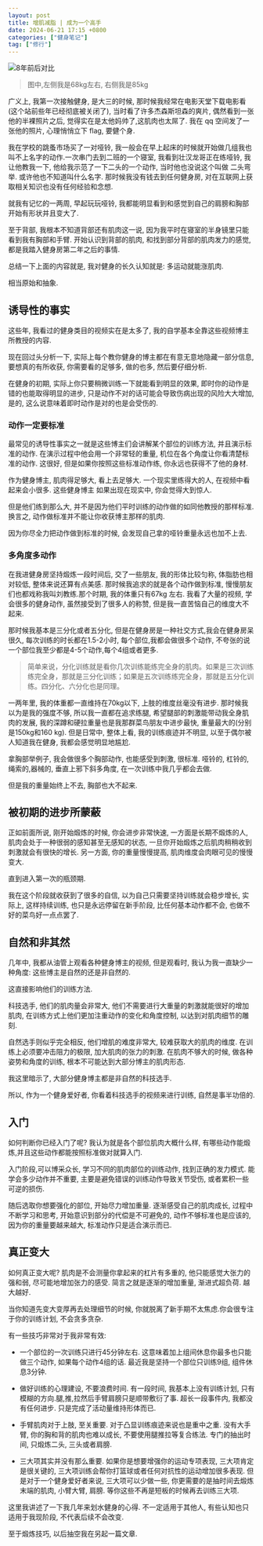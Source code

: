```yaml
---
layout: post
title: 增肌减脂 | 成为一个高手
date: 2024-06-21 17:15 +0800
categories: ["健身笔记"]
tag: ["修行"]
---
```


![8年前后对比](https://github.com/lyleLH/image-repo/blob/master/images/2016%E5%B9%B411%E6%9C%88.png?raw=true)

> 图中,左侧我是68kg左右, 右侧我是85kg

广义上, 我第一次接触健身, 是大三的时候, 那时候我经常在电影天堂下载电影看(这个站前些年已经彻底被关闭了), 当时看了许多杰森斯坦森的爽片, 偶然看到一张他的半裸照片之后, 觉得实在是太他妈帅了,这肌肉也太屌了. 我在 qq 空间发了一张他的照片, 心理悄悄立下 flag, 要健个身.

我在学校的跳蚤市场买了一对哑铃, 我一般会在早上起床的时候就开始做几组我也叫不上名字的动作.一次串门去到二班的一个寝室, 我看到壮汉龙哥正在练哑铃, 我让他教我一下, 他给我示范了一下二头的一个动作, 当时他也没说这个叫做 二头弯举. 或许他也不知道叫什么名字. 那时候我没有钱去到任何健身房, 对在互联网上获取相关知识也没有任何经验和念想.

就我有记忆的一两周, 早起玩玩哑铃, 我都能明显看到和感觉到自己的肩膀和胸部开始有形状并且变大了.

至于背部, 我根本不知道背部还有肌肉这一说, 因为我平时在寝室的半身镜里只能看到我有胸部和手臂. 开始认识到背部的肌肉, 和找到部分背部的肌肉发力的感觉, 都是我踏入健身房第二年之后的事情.

总结一下上面的内容就是, 我对健身的长久认知就是: 多运动就能涨肌肉.

相当原始和抽象.

## 诱导性的事实

这些年, 我看过的健身类目的视频实在是太多了, 我的自学基本全靠这些视频博主所教授的内容.

现在回过头分析一下, 实际上每个教你健身的博主都在有意无意地隐藏一部分信息, 要想真的有所收获, 你需要看的足够多, 做的也多, 然后要仔细分析.

在健身的初期, 实际上你只要稍微训练一下就能看到明显的效果, 即时你的动作是错的也能取得明显的进步, 只是动作不对的话可能会导致伤病出现的风险大大增加, 是的, 这么说意味着即时动作是对的也是会受伤的.

### 动作一定要标准

最常见的诱导性事实之一就是这些博主们会讲解某个部位的训练方法, 并且演示标准的动作. 在演示过程中他会用一个非常轻的重量, 机位在各个角度让你看清楚标准的动作. 这很好, 但是如果你按照这些标准动作练, 你永远也获得不了他的身材.

作为健身博主, 肌肉得足够大, 看上去足够大. 一个现实里练得大的人, 在视频中看起来会小很多. 这些健身博主 如果出现在现实中, 你会觉得大到惊人.

但是他们练到那么大, 并不是因为他们平时训练的动作做的如同他教授的那样标准. 换言之, 动作做标准并不能让你收获博主那样的肌肉.

因为你尽全力把动作做到标准的时候, 会发现自己拿的哑铃重量永远也加不上去.

### 多角度多动作

在我进健身房坚持煅炼一段时间后, 交了一些朋友, 我的形体比较匀称, 体脂肪也相对较低, 整体来说还算有点美感. 那时候我追求的就是各个动作做到标准, 慢慢朋友们也都戏称我叫刘教练.那个时期, 我的体重只有67kg 左右. 我看了大量的视频, 学会很多的健身动作, 虽然接受到了很多人的称赞, 但是我一直苦恼自己的维度大不起来.

那时候我基本是三分化或者五分化, 但是在健身房是一种社交方式,我会在健身房呆很久, 每次训练的时长都在1.5-2小时, 每个部位,我都会做很多个动作, 不夸张的说一个部位我至少都是4-5个动作,每个4组或者更多.

> 简单来说，分化训练就是看你几次训练能练完全身的肌肉。如果是三次训练练完全身，那就是三分化训练；如果是五次训练练完全身，那就是五分化训练。四分化、六分化也是同理。

一两年里, 我的体重都一直维持在70kg以下, 上肢的维度丝毫没有进步. 那时候我以为是我的强度不够, 所以我一直都在追求练腿, 希望腿部的刺激能带动我全身肌肉的发展, 我的深蹲和硬拉重量也是我那群菜鸟朋友中进步最快, 重量最大的(分别是150kg和160 kg). 但是日常中, 整体上看, 我的训练痕迹并不明显, 以至于偶尔被人知道我在健身, 我都会感觉明显地尴尬.

拿胸部举例子, 我会做很多个胸部动作, 也能感受到刺激, 很标准. 哑铃的, 杠铃的, 绳索的,器械的, 垂直上邪下斜多角度, 在一次训练中我几乎都会去做.

但是我的重量始终上不去, 胸部也大不起来.

## 被初期的进步所蒙蔽

正如前面所说, 刚开始煅炼的时候, 你会进步非常快速, 一方面是长期不煅炼的人, 肌肉会处于一种很弱的感知甚至无感知的状态, 一旦你开始煅炼之后肌肉稍稍收到刺激就会有很快的增长. 另一方面, 你的重量慢慢提高, 肌肉维度会肉眼可见的慢慢变大.

直到进入第一次的瓶颈期.

我在这个阶段就收获到了很多的自信, 以为自己只需要坚持训练就会稳步增长, 实际上, 这样持续训练, 也只是永远停留在新手阶段, 比任何基本动作都不会, 也做不好的菜鸟好一点点罢了.

## 自然和非其然

几年中, 我都从油管上观看各种健身博主的视频, 但是观看时, 我认为我一直缺少一种角度: 这些博主是自然的还是非自然的.

这直接影响他们的训练方法.

科技选手, 他们的肌肉量会非常大, 他们不需要进行大重量的刺激就能很好的增加肌肉, 在训练方式上他们更加注重动作的变化和角度控制, 以达到对肌肉细节的雕刻.

自然选手则似乎完全相反, 他们增肌的难度非常大, 较难获取大的肌肉的维度. 在训练上必须要冲击阻力的极限, 加大肌肉的张力的刺激. 在肌肉不够大的时候, 做各种姿势和角度的训练, 根本不可能达到大部分博主的肌肉形态.

我这里暗示了, 大部分健身博主都是非自然的科技选手.

所以, 作为一个健身爱好者, 你看着科技选手的视频来进行训练, 自然是事半功倍的.

## 入门

如何判断你已经入门了呢? 我认为就是各个部位肌肉大概什么样, 有哪些动作能煅炼,并且这些动作都能按照标准做对就算入门.

入门阶段,可以博采众长, 学习不同的肌肉部位的训练动作, 找到正确的发力模式. 能学会多少动作并不重要, 主要是避免错误的训练动作导致关节受伤, 或者累积一些可逆的损伤.

随后选取你想要强化的部位, 开始尽力增加重量. 逐渐感受自己的肌肉成长, 过程中不断学习和思考, 开始意识到部分的代偿是不可避免的, 动作不够标准也是应该的, 因为你的重量要越来越大, 标准动作只是适合演示而已.

## 真正变大

如何真正变大呢? 肌肉是不会测量你拿起来的杠片有多重的, 他只能感觉大张力的强和弱, 尽可能地增加张力的感受. 简言之就是逐渐的增加重量, 渐进式超负荷. 越大越好.

当你知道先变大变厚再去处理细节的时候, 你就脱离了新手期不太焦虑.你会很专注于你的训练计划, 不会贪多贪杂.

有一些技巧非常对于我非常有效:

- 一个部位的一次训练只进行45分钟左右. 这意味着加上组间休息你最多也只能做三个动作, 如果每个动作4组的话. 最近我是坚持一个部位只训练9组, 组件休息3分钟.
  
- 做好训练的心理建设, 不要浪费时间. 有一段时间, 我基本上没有训练计划, 只有模糊的方向.腿,推,拉然后手臂肩膀只是顺带敷衍了事. 超长一段事件内, 我都没有任何进步. 只是完成了活动量维持形体而已.

- 手臂肌肉对于上肢, 至关重要. 对于凸显训练痕迹来说也是重中之重. 没有大手臂, 你的胸和背的肌肉也难以成长, 不要使用腿推拉等复合练法. 专门的抽出时间, 只煅炼二头, 三头或者肩膀.

- 三大项其实并没有那么重要. 如果你是想要增强你的运动专项表现, 三大项肯定是很关键的, 三大项训练会帮你打篮球或者任何对抗性的运动增加很多表现. 但是对于一个健身爱好者来说, 三大项可以少做一些, 你更需要的是抽时间去煅炼末端的肌肉, 小臂大臂, 肩膀. 等你这些不再是短板的时候再去训练三大项.

这里我讲述了一下我几年来划水健身的心得. 不一定适用于其他人, 有些认知也只适用于我现阶段, 不代表后续不会改变.

至于煅炼技巧, 以后抽空我在另起一篇文章.